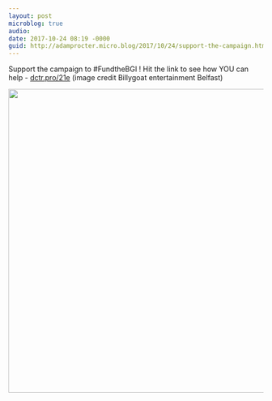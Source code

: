 ```yaml
---
layout: post
microblog: true
audio: 
date: 2017-10-24 08:19 -0000
guid: http://adamprocter.micro.blog/2017/10/24/support-the-campaign.html
---
```

Support the campaign to #FundtheBGI ! Hit the link to see how YOU can help - [dctr.pro/21e](http://dctr.pro/21e) (image credit Billygoat entertainment Belfast)

<img src="http://discursive.adamprocter.co.uk/uploads/2017/09ed577253.jpg" width="600" height="600" />
